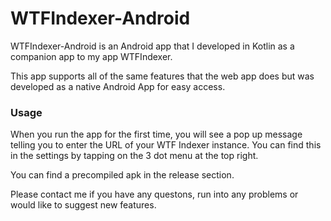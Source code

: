 # WTFIndexer-Android

WTFIndexer-Android is an Android app that I developed in Kotlin as a companion app to my app WTFIndexer. 

This app supports all of the same features that the web app does but was developed as a native Android App for easy access.

### Usage

When you run the app for the first time, you will see a pop up message telling you to enter the URL of your WTF Indexer instance. You can find this in the settings by tapping on the 3 dot menu at the top right.

You can find a precompiled apk in the release section.

Please contact me if you have any questons, run into any problems or would like to suggest new features. 

